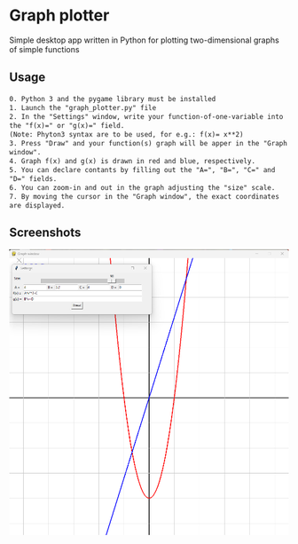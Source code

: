 
# Graph plotter

Simple desktop app written in Python for plotting two-dimensional graphs of simple functions





## Usage
    0. Python 3 and the pygame library must be installed
    1. Launch the "graph_plotter.py" file
    2. In the "Settings" window, write your function-of-one-variable into the "f(x)=" or "g(x)=" field.
    (Note: Phyton3 syntax are to be used, for e.g.: f(x)= x**2)
    3. Press "Draw" and your function(s) graph will be apper in the "Graph window".
    4. Graph f(x) and g(x) is drawn in red and blue, respectively.
    5. You can declare contants by filling out the "A=", "B=", "C=" and "D=" fields.
    6. You can zoom-in and out in the graph adjusting the "size" scale.
    7. By moving the cursor in the "Graph window", the exact coordinates are displayed.

    
## Screenshots

![App Screenshot](https://raw.githubusercontent.com/dndrsps/graph_plotter/main/scrshot_graph_plotter.png)

